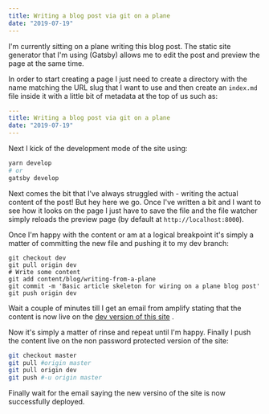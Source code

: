 ```yaml
---
title: Writing a blog post via git on a plane
date: "2019-07-19"
---
```


I'm currently sitting on a plane writing this blog post. The static site generator that I'm using (Gatsby) 
allows me to edit the post and preview the page at the same time.

In order to start creating a page I just need to create a directory with the name matching the URL slug that I want to use
and then create an `index.md` file inside it with a little bit of metadata at the top of us such as:

```yml
---
title: Writing a blog post via git on a plane
date: "2019-07-19"
---
```

Next I kick of the development mode of the site using:
```bash
yarn develop
# or
gatsby develop
```

Next comes the bit that I've always struggled with - writing the actual content of the post! But hey here we go. Once I've written a 
bit and I want to see how it looks on the page I just have to save the file and the file watcher simply reloads the preview page
(by default at `http://localhost:8000`).

Once I'm happy with the content or am at a logical breakpoint it's simply a matter of committing the new file and pushing it to my dev branch:

```
git checkout dev
git pull origin dev
# Write some content
git add content/blog/writing-from-a-plane
git commit -m 'Basic article skeleton for wiring on a plane blog post'
git push origin dev
```
Wait a couple of minutes till I get an email from amplify stating that the content is now live on the [dev version of this site](https://dev.kehan.kim) .

Now it's simply a matter of rinse and repeat until I'm happy. Finally I push the content live on the non password protected version of the site:

```bash
git checkout master
git pull #origin master
git pull origin dev
git push #-u origin master
```

Finally wait for the email saying the new versino of the site is now successfully deployed.